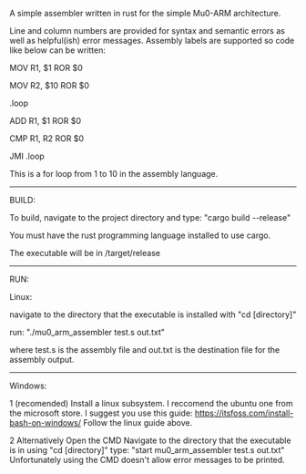 A simple assembler written in rust for the simple Mu0-ARM architecture.

Line and column numbers are provided for syntax and semantic errors as well
as helpful(ish) error messages.
Assembly labels are supported so code like below can be written:

MOV R1, $1 ROR $0

MOV R2, $10 ROR $0

.loop

ADD R1, $1 ROR $0

CMP R1, R2 ROR $0

JMI .loop

This is a for loop from 1 to 10 in the assembly language.

----------------------------------------------------------------------------

BUILD:

To build, navigate to the project directory and type:
"cargo build --release" 

You must have the rust programming language installed to use cargo.

The executable will be in /target/release

---------------------------------------------------------------------------------

RUN:

Linux: 

navigate to the directory that the executable is installed with "cd [directory]"

run: "./mu0_arm_assembler test.s out.txt"

where test.s is the assembly file and out.txt is the destination file for
the assembly output.

-------------------------------------------------------------------------------------
Windows:

1 (recomended)
  Install a linux subsystem. I reccomend the ubuntu one from the microsoft store.
  I suggest you use this guide: https://itsfoss.com/install-bash-on-windows/
  Follow the linux guide above.
  
2
  Alternatively Open the CMD
  Navigate to the directory that the executable is in using "cd [directory]"
  type: "start mu0_arm_assembler test.s out.txt"
  Unfortunately using the CMD doesn't allow error messages to be printed.
 
 

